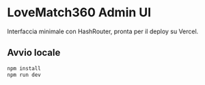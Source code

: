 # LoveMatch360 Admin UI

Interfaccia minimale con HashRouter, pronta per il deploy su Vercel.

## Avvio locale

```bash
npm install
npm run dev
